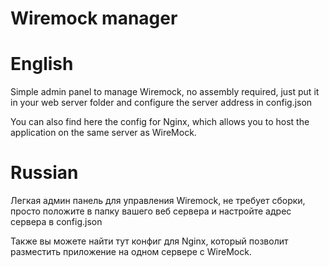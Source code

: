# Wiremock manager
 
# English 
Simple admin panel to manage Wiremock, no assembly required, just put it in your web server folder and configure the server address in config.json

You can also find here the config for Nginx, which allows you to host the application on the same server as WireMock.

# Russian
Легкая админ панель для управления Wiremock, не требует сборки, просто положите в папку вашего веб сервера и настройте адрес сервера в config.json

Также вы можете найти тут конфиг для Nginx, который позволит разместить приложение на одном сервере с WireMock.
